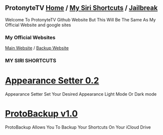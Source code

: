 ## ProtonyteTV [Home](https://protonytetv.github.io/sub2protonytetv/) / [My Siri Shortcuts](https://protonytetv.github.io/sub2protonytetv/sirishortcuts) / [Jailbreak](https://protonytetv.github.io/sub2protonytetv/jailbreak)

Welcome To ProtonyteTV Github Website But This Will Be The Same As My Official Website and google sites

### My Official Websites
[Main Website](http://protonytetv.weebly.com/) / [Backup Website](https://sites.google.com/view/protonytetv)

### MY SIRI SHORTCUTS
# [Appearance Setter 0.2](https://www.google.com/url?q=https%3A%2F%2Fwww.icloud.com%2Fshortcuts%2Fb40169875857440c9d3c1926d13828e0%3Ffbclid%3DIwAR394JNJloH2cLqqLKeVzT8HKYc4hhxEfRNHExvnwwB0AjCvIJrySI3YmRQ&sa=D&sntz=1&usg=AFQjCNG9YpzN6dBIKzWThvkX-qUTdRyEYw)
Appearance Setter
Set Your Desired Appearance Light Mode Or Dark mode

# [ProtoBackup v1.0](https://www.google.com/url?q=https%3A%2F%2Fwww.icloud.com%2Fshortcuts%2Fde8f5f13da174033acd122be32131f27%3Ffbclid%3DIwAR1F0_EZY1ts8UVRMP4-h4qpfUTH-wGnqbQC6nsd9Z4q3j08Z76VxvEO-oQ&sa=D&sntz=1&usg=AFQjCNGjUKpJDXDKDFOXhDCITNxS9aEeKg)
ProtoBackup
Allows You To Backup Your Shortcuts On Your iCloud Drive
